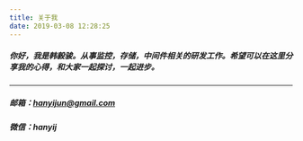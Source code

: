 ```yaml
---
title: 关于我
date: 2019-03-08 12:28:25
---
```

##### 你好，我是韩毅骏。从事监控，存储，中间件相关的研发工作。希望可以在这里分享我的心得，和大家一起探讨，一起进步。

------



##### 邮箱：hanyijun@gmail.com

##### 微信：hanyij

